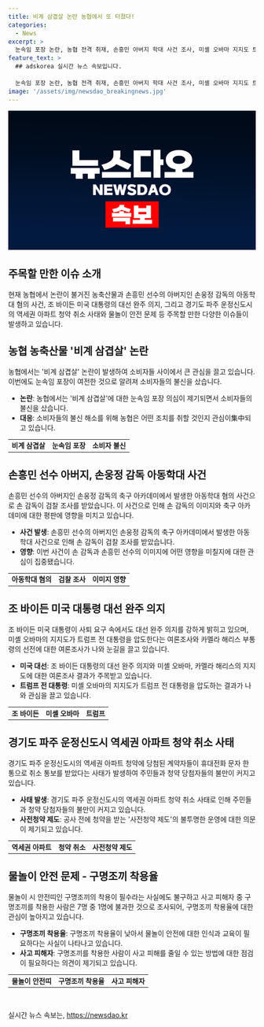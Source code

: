 ```yaml
---
title: 비계 삼겹살 논란 농협에서 또 터졌다!
categories:
  - News
excerpt: >
  눈속임 포장 논란, 농협 전격 취재, 손흥민 아버지 학대 사건 조사, 미셸 오바마 지지도 트럼프 압도, 운정신도시 아파트 청약 취소 파문, 물놀이 구명조끼 착용 중요성 부각 - 다양한 이슈를 한눈에 보는 헤드라인! 클릭하고 싶게 만드는 기사, 지금 바로 확인하세요!
feature_text: >
  ## adskorea 실시간 뉴스 속보입니다.

  눈속임 포장 논란, 농협 전격 취재, 손흥민 아버지 학대 사건 조사, 미셸 오바마 지지도 트럼프 압도, 운정신도시 아파트 청약 취소 파문, 물놀이 구명조끼 착용 중요성 부각 - 다양한 이슈를 한눈에 보는 헤드라인! 클릭하고 싶게 만드는 기사, 지금 바로 확인하세요!
image: '/assets/img/newsdao_breakingnews.jpg'
---
```


<p><img src="/assets/img/newsdao_breakingnews.jpg" alt="adskorea 속보" /></p>

<h2 data-ke-size="size26">주목할 만한 이슈 소개</h2>

<p data-ke-size="size16">현재 농협에서 논란이 불거진 농축산물과 손흥민 선수의 아버지인 손웅정 감독의 아동학대 혐의 사건, 조 바이든 미국 대통령의 대선 완주 의지, 그리고 경기도 파주 운정신도시의 역세권 아파트 청약 취소 사태와 물놀이 안전 문제 등 주목할 만한 다양한 이슈들이 발생하고 있습니다.</p>

<h2 data-ke-size="size26">농협 농축산물 '비계 삼겹살' 논란</h2>

<p data-ke-size="size16">농협에서는 '비계 삼겹살' 논란이 발생하여 소비자들 사이에서 큰 관심을 끌고 있습니다. 이번에도 눈속임 포장이 여전한 것으로 알려져 소비자들의 불신을 샀습니다.</p>

<ul>
    <li><b>논란</b>: 농협에서는 '비계 삼겹살'에 대한 눈속임 포장 의심이 제기되면서 소비자들의 불신을 샀습니다.</li>
    <li><b>대응</b>: 소비자들의 불신 해소를 위해 농협은 어떤 조치를 취할 것인지 관심이集中되고 있습니다.</li>
</ul>

<table>
    <tr>
        <td style="text-align: center; height: 17px;"><b>비계 삼겹살</b></td>
        <td style="text-align: center; height: 17px;"><b>눈속임 포장</b></td>
        <td style="text-align: center; height: 17px;"><b>소비자 불신</b></td>
    </tr>
</table>

<h2 data-ke-size="size26">손흥민 선수 아버지, 손웅정 감독 아동학대 사건</h2>

<p data-ke-size="size16">손흥민 선수의 아버지인 손웅정 감독의 축구 아카데미에서 발생한 아동학대 혐의 사건으로 손 감독이 검찰 조사를 받았습니다. 이 사건으로 인해 손 감독의 이미지와 축구 아카데미에 대한 평판에 영향을 미치고 있습니다.</p>

<ul>
    <li><b>사건 발생</b>: 손흥민 선수의 아버지인 손웅정 감독의 축구 아카데미에서 발생한 아동학대 사건으로 인해 손 감독이 검찰 조사를 받았습니다.</li>
    <li><b>영향</b>: 이번 사건이 손 감독과 손흥민 선수의 이미지에 어떤 영향을 미칠지에 대한 관심이 집중됐습니다.</li>
</ul>

<table>
    <tr>
        <td style="text-align: center; height: 17px;"><b>아동학대 혐의</b></td>
        <td style="text-align: center; height: 17px;"><b>검찰 조사</b></td>
        <td style="text-align: center; height: 17px;"><b>이미지 영향</b></td>
    </tr>
</table>

<h2 data-ke-size="size26">조 바이든 미국 대통령 대선 완주 의지</h2>

<p data-ke-size="size16">조 바이든 미국 대통령이 사퇴 요구 속에서도 대선 완주 의지를 강하게 밝히고 있으며, 미셸 오바마의 지지도가 트럼프 전 대통령을 압도한다는 여론조사와 카멜라 해리스 부통령의 선전에 대한 여론조사가 나와 눈길을 끌고 있습니다.</p>

<ul>
    <li><b>미국 대선</b>: 조 바이든 대통령의 대선 완주 의지와 미셸 오바마, 카멜라 해리스의 지지도에 대한 여론조사 결과가 주목받고 있습니다.</li>
    <li><b>트럼프 전 대통령</b>: 미셸 오바마의 지지도가 트럼프 전 대통령을 압도하는 결과가 나와 관심을 끌고 있습니다.</li>
</ul>

<table>
    <tr>
        <td style="text-align: center; height: 17px;"><b>조 바이든</b></td>
        <td style="text-align: center; height: 17px;"><b>미셸 오바마</b></td>
        <td style="text-align: center; height: 17px;"><b>트럼프</b></td>
    </tr>
</table>

<h2 data-ke-size="size26">경기도 파주 운정신도시 역세권 아파트 청약 취소 사태</h2>

<p data-ke-size="size16">경기도 파주 운정신도시의 역세권 아파트 청약에 당첨된 계약자들이 휴대전화 문자 한 통으로 취소 통보를 받았다는 사태가 발생하여 주민들과 청약 당첨자들의 불만이 커지고 있습니다.</p>

<ul>
    <li><b>사태 발생</b>: 경기도 파주 운정신도시의 역세권 아파트 청약 취소 사태로 인해 주민들과 청약 당첨자들의 불만이 커지고 있습니다.</li>
    <li><b>사전청약 제도</b>: 공사 전에 청약을 받는 '사전청약 제도'의 불투명한 운영에 대한 의문이 제기되고 있습니다.</li>
</ul>

<table>
    <tr>
        <td style="text-align: center; height: 17px;"><b>역세권 아파트</b></td>
        <td style="text-align: center; height: 17px;"><b>청약 취소</b></td>
        <td style="text-align: center; height: 17px;"><b>사전청약 제도</b></td>
    </tr>
</table>

<h2 data-ke-size="size26">물놀이 안전 문제 - 구명조끼 착용율</h2>

<p data-ke-size="size16">물놀이 시 안전띠인 구명조끼의 착용이 필수라는 사실에도 불구하고 사고 피해자 중 구명조끼를 착용한 사람은 7명 중 1명에 불과한 것으로 조사되어, 구명조끼 착용율에 대한 관심이 높아지고 있습니다.</p>

<ul>
    <li><b>구명조끼 착용율</b>: 구명조끼 착용율이 낮아서 물놀이 안전에 대한 인식과 교육이 필요하다는 사실이 나타나고 있습니다.</li>
    <li><b>사고 피해자</b>: 구명조끼를 착용한 사람이 사고 피해를 줄일 수 있는 방법에 대한 점검이 필요하다는 의견이 제기되고 있습니다.</li>
</ul>

<table>
    <tr>
        <td style="text-align: center; height: 17px;"><b>물놀이 안전띠</b></td>
        <td style="text-align: center; height: 17px;"><b>구명조끼 착용율</b></td>
        <td style="text-align: center; height: 17px;"><b>사고 피해자</b></td>
    </tr>
</table>

<p data-ke-size="size16">&nbsp;</p>
실시간 뉴스 속보는, <a href="https://newsdao.kr" rel="dofollow">https://newsdao.kr</a>


